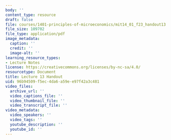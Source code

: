 ```yaml
---
body: ''
content_type: resource
draft: false
file: courses/1401-principles-of-microeconomics/mit14_01_f23_handout13.pdf
file_size: 109702
file_type: application/pdf
image_metadata:
  caption: ''
  credit: ''
  image-alt: ''
learning_resource_types:
- Lecture Notes
license: https://creativecommons.org/licenses/by-nc-sa/4.0/
resourcetype: Document
title: Lecture 13 Handout
uid: 96b94509-f5ec-4da6-a59e-e97f42a3c481
video_files:
  archive_url: ''
  video_captions_file: ''
  video_thumbnail_file: ''
  video_transcript_file: ''
video_metadata:
  video_speakers: ''
  video_tags: ''
  youtube_description: ''
  youtube_id: ''
---
```

